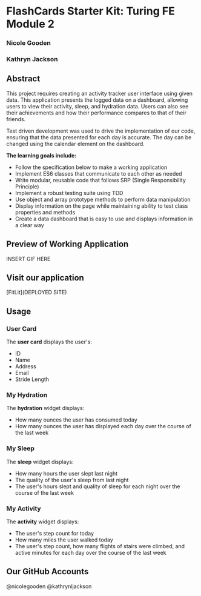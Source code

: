 # FlashCards Starter Kit: Turing FE Module 2
### Nicole Gooden
### Kathryn Jackson

## Abstract

This project requires creating an activity tracker user interface using given data. This application presents the logged data on a dashboard, allowing users to view their activity, sleep, and hydration data. Users can also see their achievements and how their performance compares to that of their friends.

Test driven development was used to drive the implementation of our code, ensuring that the data presented for each day is accurate. The day can be changed using the calendar element on the dashboard.

**The learning goals include:**
* Follow the specification below to make a working application
* Implement ES6 classes that communicate to each other as needed
* Write modular, reusable code that follows SRP (Single Responsibility Principle)
* Implement a robust testing suite using TDD
* Use object and array prototype methods to perform data manipulation
* Display information on the page while maintaining ability to test class properties and methods
* Create a data dashboard that is easy to use and displays information in a clear way


## Preview of Working Application

INSERT GIF HERE

## Visit our application
[FitLit](DEPLOYED SITE)


## Usage

### User Card

The **user card** displays the user's:
* ID
* Name
* Address
* Email
* Stride Length

### My Hydration

The **hydration** widget displays:
* How many ounces the user has consumed today
* How many ounces the user has displayed each day over the course of the last week

### My Sleep

The **sleep** widget displays:
* How many hours the user slept last night
* The quality of the user's sleep from last night
* The user's hours slept and quality of sleep for each night over the course of the last week

### My Activity
The **activity** widget displays:
* The user's step count for today
* How many miles the user walked today
* The user's step count, how many flights of stairs were climbed, and active minutes for each day over the course of the last week

## Our GitHub Accounts
@nicolegooden
@kathrynljackson
